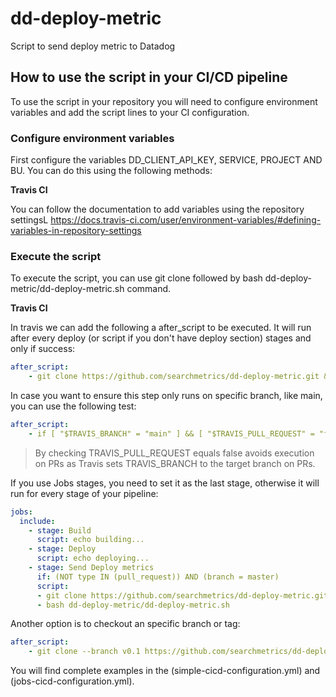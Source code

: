 # dd-deploy-metric
Script to send deploy metric to Datadog
## How to use the script in your CI/CD pipeline
To use the script in your repository you will need to configure environment variables and add the script lines to your CI configuration.
### Configure environment variables
First configure the variables DD_CLIENT_API_KEY, SERVICE, PROJECT AND BU. You can do this using the following methods:

**Travis CI**

You can follow the documentation to add variables using the repository settingsL
https://docs.travis-ci.com/user/environment-variables/#defining-variables-in-repository-settings

### Execute the script
To execute the script, you can use git clone followed by bash dd-deploy-metric/dd-deploy-metric.sh command.

**Travis CI**

In travis we can add the following a after_script to be executed. It will run after every deploy (or script if you don't have deploy section) stages and only if success:
```yaml
after_script:
    - git clone https://github.com/searchmetrics/dd-deploy-metric.git && bash dd-deploy-metric/dd-deploy-metric.sh
```
In case you want to ensure this step only runs on specific branch, like main, you can use the following test:
```yaml
after_script:
    - if [ "$TRAVIS_BRANCH" = "main" ] && [ "$TRAVIS_PULL_REQUEST" = "false" ]; then git clone https://github.com/searchmetrics/dd-deploy-metric.git ; bash dd-deploy-metric/dd-deploy-metric.sh; fi
```
> By checking TRAVIS_PULL_REQUEST equals false avoids execution on PRs as Travis sets TRAVIS_BRANCH to the target branch on PRs.

If you use Jobs stages, you need to set it as the last stage, otherwise it will run for every stage of your pipeline:
```yaml
jobs:
  include:
    - stage: Build
      script: echo building...
    - stage: Deploy
      script: echo deploying...
    - stage: Send Deploy metrics
      if: (NOT type IN (pull_request)) AND (branch = master)
      script:
      - git clone https://github.com/searchmetrics/dd-deploy-metric.git
      - bash dd-deploy-metric/dd-deploy-metric.sh
```

Another option is to checkout an specific branch or tag:
```yaml
after_script:
    - git clone --branch v0.1 https://github.com/searchmetrics/dd-deploy-metric.git && bash dd-deploy-metric/dd-deploy-metric.sh
```

You will find complete examples in the (simple-cicd-configuration.yml) and (jobs-cicd-configuration.yml).

